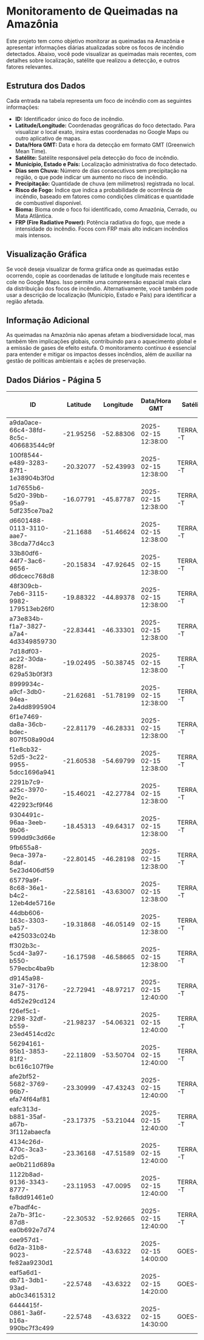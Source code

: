 # Monitoramento de Queimadas na Amazônia

Este projeto tem como objetivo monitorar as queimadas na Amazônia e apresentar informações diárias atualizadas sobre os focos de incêndio detectados. Abaixo, você pode visualizar as queimadas mais recentes, com detalhes sobre localização, satélite que realizou a detecção, e outros fatores relevantes.

## Estrutura dos Dados

Cada entrada na tabela representa um foco de incêndio com as seguintes informações:

- **ID:** Identificador único do foco de incêndio.
- **Latitude/Longitude:** Coordenadas geográficas do foco detectado. Para visualizar o local exato, insira estas coordenadas no Google Maps ou outro aplicativo de mapas.
- **Data/Hora GMT:** Data e hora da detecção em formato GMT (Greenwich Mean Time).
- **Satélite:** Satélite responsável pela detecção do foco de incêndio.
- **Município, Estado e País:** Localização administrativa do foco detectado.
- **Dias sem Chuva:** Número de dias consecutivos sem precipitação na região, o que pode indicar um aumento no risco de incêndio.
- **Precipitação:** Quantidade de chuva (em milímetros) registrada no local.
- **Risco de Fogo:** Índice que indica a probabilidade de ocorrência de incêndio, baseado em fatores como condições climáticas e quantidade de combustível disponível.
- **Bioma:** Bioma onde o foco foi identificado, como Amazônia, Cerrado, ou Mata Atlântica.
- **FRP (Fire Radiative Power):** Potência radiativa do fogo, que mede a intensidade do incêndio. Focos com FRP mais alto indicam incêndios mais intensos.

## Visualização Gráfica

Se você deseja visualizar de forma gráfica onde as queimadas estão ocorrendo, copie as coordenadas de latitude e longitude mais recentes e cole no Google Maps. Isso permite uma compreensão espacial mais clara da distribuição dos focos de incêndio. Alternativamente, você também pode usar a descrição de localização (Município, Estado e País) para identificar a região afetada.

## Informação Adicional

As queimadas na Amazônia não apenas afetam a biodiversidade local, mas também têm implicações globais, contribuindo para o aquecimento global e a emissão de gases de efeito estufa. O monitoramento contínuo é essencial para entender e mitigar os impactos desses incêndios, além de auxiliar na gestão de políticas ambientais e ações de preservação.

## Dados Diários - Página 5

| ID | Latitude | Longitude | Data/Hora GMT | Satélite | Município | Estado | País | Município ID | Estado ID | País ID | Dias sem Chuva | Precipitação | Risco de Fogo | Bioma | FRP |
|----|----------|-----------|---------------|----------|-----------|--------|------|--------------|-----------|---------|----------------|--------------|----------------|-------|-----|
| a9da0ace-66c4-38fd-8c5c-406683544c9f | -21.95256 | -52.88306 | 2025-02-15 12:38:00 | TERRA_M-T | ANAURILÂNDIA | MATO GROSSO DO SUL | Brasil | 5000807 | 50 | 33 | nan | nan | nan | Cerrado | 42.0 |
| 100f8544-e489-3283-87f1-1e38904b3f0d | -20.32077 | -52.43993 | 2025-02-15 12:38:00 | TERRA_M-T | TRÊS LAGOAS | MATO GROSSO DO SUL | Brasil | 5008305 | 50 | 33 | nan | nan | nan | Cerrado | 8.2 |
| 1d7655b6-5d20-39bb-95a9-5df235ce7ba2 | -16.07791 | -45.87787 | 2025-02-15 12:38:00 | TERRA_M-T | ARINOS | MINAS GERAIS | Brasil | 3104502 | 31 | 33 | nan | nan | nan | Cerrado | 11.1 |
| d6601488-0113-3110-aae7-38cda77d4cc3 | -21.1688 | -51.46624 | 2025-02-15 12:38:00 | TERRA_M-T | NOVA INDEPENDÊNCIA | SÃO PAULO | Brasil | 3533205 | 35 | 33 | nan | nan | nan | Mata Atlântica | 5.9 |
| 33b80df6-44f7-3ac6-9656-d6dcecc768d8 | -20.15834 | -47.92645 | 2025-02-15 12:38:00 | TERRA_M-T | MIGUELÓPOLIS | SÃO PAULO | Brasil | 3529708 | 35 | 33 | nan | nan | nan | Cerrado | 7.9 |
| 48f309cb-7eb6-3115-9982-179513eb26f0 | -19.88322 | -44.89378 | 2025-02-15 12:38:00 | TERRA_M-T | NOVA SERRANA | MINAS GERAIS | Brasil | 3145208 | 31 | 33 | nan | nan | nan | Cerrado | 14.2 |
| a73e834b-f1a7-3827-a7a4-4d3349859730 | -22.83441 | -46.33301 | 2025-02-15 12:38:00 | TERRA_M-T | EXTREMA | MINAS GERAIS | Brasil | 3125101 | 31 | 33 | nan | nan | nan | Mata Atlântica | 8.0 |
| 7d18df03-ac22-30da-828f-629a53b0f3f3 | -19.02495 | -50.38745 | 2025-02-15 12:38:00 | TERRA_M-T | SANTA VITÓRIA | MINAS GERAIS | Brasil | 3159803 | 31 | 33 | nan | nan | nan | Mata Atlântica | 9.0 |
| 8999934c-a9cf-3db0-94ea-2a4dd8995904 | -21.62681 | -51.78199 | 2025-02-15 12:38:00 | TERRA_M-T | PRESIDENTE VENCESLAU | SÃO PAULO | Brasil | 3541505 | 35 | 33 | nan | nan | nan | Mata Atlântica | 8.1 |
| 6f1e7469-da8a-36cb-bdec-807f508a90d4 | -22.81179 | -46.28331 | 2025-02-15 12:38:00 | TERRA_M-T | EXTREMA | MINAS GERAIS | Brasil | 3125101 | 31 | 33 | nan | nan | nan | Mata Atlântica | 7.2 |
| f1e8cb32-52d5-3c22-9955-5dcc1696a941 | -21.60538 | -54.69799 | 2025-02-15 12:38:00 | TERRA_M-T | RIO BRILHANTE | MATO GROSSO DO SUL | Brasil | 5007208 | 50 | 33 | nan | nan | nan | Cerrado | 14.6 |
| 2291b7c9-a25c-3970-9e2c-422923cf9f46 | -15.46021 | -42.27784 | 2025-02-15 12:38:00 | TERRA_M-T | VARGEM GRANDE DO RIO PARDO | MINAS GERAIS | Brasil | 3170651 | 31 | 33 | nan | nan | nan | Cerrado | 14.0 |
| 9304491c-96aa-3eeb-9b06-599dd9c3d66e | -18.45313 | -49.64317 | 2025-02-15 12:38:00 | TERRA_M-T | CACHOEIRA DOURADA | GOIÁS | Brasil | 5204250 | 52 | 33 | nan | nan | nan | Mata Atlântica | 5.9 |
| 9fb655a8-9eca-397a-8daf-5e23d406df59 | -22.80145 | -46.28198 | 2025-02-15 12:38:00 | TERRA_M-T | EXTREMA | MINAS GERAIS | Brasil | 3125101 | 31 | 33 | nan | nan | nan | Mata Atlântica | 8.0 |
| 65779a9f-8c68-36e1-b4c2-12eb4de5716e | -22.58161 | -43.63007 | 2025-02-15 12:38:00 | TERRA_M-T | PARACAMBI | RIO DE JANEIRO | Brasil | 3303609 | 33 | 33 | nan | nan | nan | Mata Atlântica | 12.7 |
| 44dbb606-163c-3303-ba57-e425033c024b | -19.31868 | -46.05149 | 2025-02-15 12:38:00 | TERRA_M-T | SÃO GOTARDO | MINAS GERAIS | Brasil | 3162104 | 31 | 33 | nan | nan | nan | Cerrado | 7.3 |
| ff302b3c-5cd4-3a97-b550-579ecbc4ba9b | -16.17598 | -46.58665 | 2025-02-15 12:38:00 | TERRA_M-T | UNAÍ | MINAS GERAIS | Brasil | 3170404 | 31 | 33 | nan | nan | nan | Cerrado | 10.0 |
| d9145a98-31e7-3176-8475-4d52e29cd124 | -22.72941 | -48.97217 | 2025-02-15 12:40:00 | TERRA_M-T | BOREBI | SÃO PAULO | Brasil | 3507456 | 35 | 33 | nan | nan | nan | Cerrado | 7.4 |
| f26ef5c1-2298-32df-b559-23ed4514cd2c | -21.98237 | -54.06321 | 2025-02-15 12:40:00 | TERRA_M-T | ANGÉLICA | MATO GROSSO DO SUL | Brasil | 5000856 | 50 | 33 | nan | nan | nan | Mata Atlântica | 11.1 |
| 56294161-95b1-3853-81f2-bc616c107f9e | -22.11809 | -53.50704 | 2025-02-15 12:40:00 | TERRA_M-T | NOVA ANDRADINA | MATO GROSSO DO SUL | Brasil | 5006200 | 50 | 33 | nan | nan | nan | Mata Atlântica | 11.4 |
| afe2bf52-5682-3769-96b7-efa74f64af81 | -23.30999 | -47.43243 | 2025-02-15 12:40:00 | TERRA_M-T | PORTO FELIZ | SÃO PAULO | Brasil | 3540606 | 35 | 33 | nan | nan | nan | Mata Atlântica | 9.2 |
| eafc313d-b881-35af-a67b-3f112abaecfa | -23.17375 | -53.21044 | 2025-02-15 12:40:00 | TERRA_M-T | SANTA ISABEL DO IVAÍ | PARANÁ | Brasil | 4123709 | 41 | 33 | nan | nan | nan | Mata Atlântica | 9.3 |
| 4134c26d-470c-3ca3-b2d5-ae0b211d689a | -23.36168 | -47.51589 | 2025-02-15 12:40:00 | TERRA_M-T | PORTO FELIZ | SÃO PAULO | Brasil | 3540606 | 35 | 33 | nan | nan | nan | Mata Atlântica | 5.5 |
| 1122b8ad-9136-3343-8777-fa8dd91461e0 | -23.11953 | -47.0095 | 2025-02-15 12:40:00 | TERRA_M-T | ITUPEVA | SÃO PAULO | Brasil | 3524006 | 35 | 33 | nan | nan | nan | Mata Atlântica | 5.7 |
| e7badf4c-2a7b-3f1c-87d8-ea0b692e7d74 | -22.30532 | -52.92665 | 2025-02-15 12:40:00 | TERRA_M-T | ANAURILÂNDIA | MATO GROSSO DO SUL | Brasil | 5000807 | 50 | 33 | nan | nan | nan | Mata Atlântica | 9.9 |
| cee957d1-6d2a-31b8-9023-fe82aa9230d1 | -22.5748 | -43.6322 | 2025-02-15 14:00:00 | GOES-16 | PARACAMBI | RIO DE JANEIRO | Brasil | 3303609 | 33 | 33 | nan | nan | nan | Mata Atlântica | 97.8 |
| eaf5a6d1-db71-3db1-93ad-ab0c34615312 | -22.5748 | -43.6322 | 2025-02-15 14:20:00 | GOES-16 | PARACAMBI | RIO DE JANEIRO | Brasil | 3303609 | 33 | 33 | nan | nan | nan | Mata Atlântica | 122.1 |
| 6444415f-0861-3a6f-b16a-990bc7f3c499 | -22.5748 | -43.6322 | 2025-02-15 14:30:00 | GOES-16 | PARACAMBI | RIO DE JANEIRO | Brasil | 3303609 | 33 | 33 | nan | nan | nan | Mata Atlântica | 90.9 |


